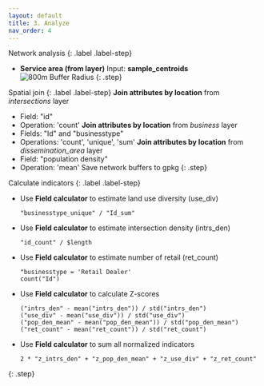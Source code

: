 ```yaml
---
layout: default
title: 3. Analyze
nav_order: 4
---
```


Network analysis
{: .label .label-step}
* <b>Service area (from layer)</b>
Input: <b>sample_centroids</b>
![800m Buffer Radius](https://github.com/ubc-library-rc/qgis-walkability/blob/master/images/map_buffers.png?raw=true)
{: .step}

Spatial join
{: .label .label-step}
<b>Join attributes by location</b> from <i>intersections</i> layer
* Field: "id"
* Operation: 'count'
<b>Join attributes by location</b> from <i>business</i> layer
* Fields: "Id" and "businesstype"
* Operations: 'count', 'unique', 'sum'
<b>Join attributes by location</b> from <i>dissemination_area</i> layer
* Field: "population density"
* Operation: 'mean'
Save network buffers to gpkg
{: .step}

Calculate indicators
{: .label .label-step}
* Use <b>Field calculator</b> to estimate land use diversity (use_div)
  ```
  "businesstype_unique" / "Id_sum"
  ```
* Use <b>Field calculator</b> to estimate intersection density (intrs_den)
  ```
  "id_count" / $length
  ```
* Use <b>Field calculator</b> to estimate number of retail (ret_count)
  ```
  "businesstype = 'Retail Dealer'
  count("Id")
  ```
* Use <b>Field calculator</b> to calculate Z-scores
  ```
  ("intrs_den" - mean("intrs_den")) / std("intrs_den")
  ("use_div" - mean("use_div")) / std("use_div")
  ("pop_den_mean" - mean("pop_den_mean")) / std("pop_den_mean")
  ("ret_count" - mean("ret_count")) / std("ret_count")
  ```
* Use <b>Field calculator</b> to sum all normalized indicators
  ```
  2 * "z_intrs_den" + "z_pop_den_mean" + "z_use_div" + "z_ret_count"
  ```
{: .step}
